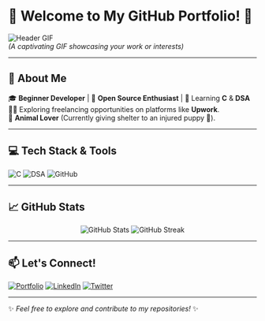 # 🌟 Welcome to My GitHub Portfolio! 🌟

![Header GIF](https://your-gif-url-here)  
*(A captivating GIF showcasing your work or interests)*

---

## 🚀 About Me

🎓 **Beginner Developer** | 🚀 **Open Source Enthusiast** | 🌱 Learning **C** & **DSA**  
👨‍💻 Exploring freelancing opportunities on platforms like **Upwork**.  
🐾 **Animal Lover** (Currently giving shelter to an injured puppy 🐶).

---

## 💻 Tech Stack & Tools

![C](https://img.shields.io/badge/-C-00599C?logo=c&logoColor=white&style=for-the-badge)
![DSA](https://img.shields.io/badge/-DSA-ffcc00?logo=codeforces&logoColor=white&style=for-the-badge)
![GitHub](https://img.shields.io/badge/-GitHub-181717?logo=github&logoColor=white&style=for-the-badge)

---

## 📈 GitHub Stats

<div align="center">
  <img src="https://github-readme-stats.vercel.app/api?username=your-username&show_icons=true&theme=radical" alt="GitHub Stats" />
  <img src="https://github-readme-streak-stats.herokuapp.com/?user=your-username&theme=radical" alt="GitHub Streak" />
</div>

---

## 📫 Let's Connect!

[![Portfolio](https://img.shields.io/badge/-Portfolio-blue?style=flat-square&logo=appveyor)](https://your-portfolio-link)
[![LinkedIn](https://img.shields.io/badge/-LinkedIn-blue?style=flat-square&logo=linkedin)](https://www.linkedin.com/in/your-linkedin-profile/)
[![Twitter](https://img.shields.io/badge/-Twitter-blue?style=flat-square&logo=twitter)](https://twitter.com/your-twitter-handle)

---

✨ *Feel free to explore and contribute to my repositories!* ✨  


